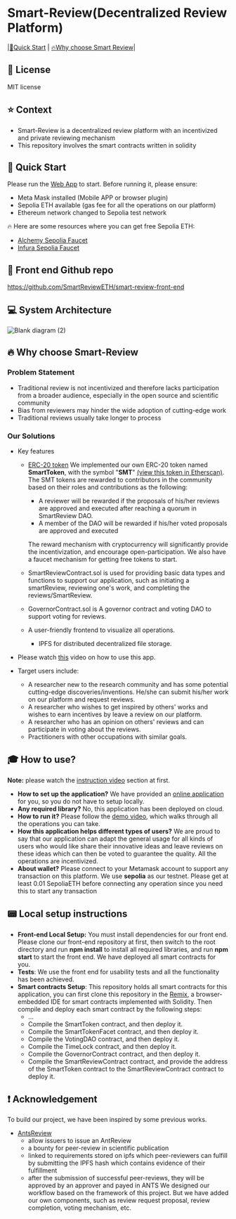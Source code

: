 # Smart-Review(Decentralized Review Platform)
|[:rocket:Quick Start](#start_id) | [:fire:Why choose Smart Review](#wse-id)|

## :page_with_curl: License
MIT license

## :star: Context
- Smart-Review is a decentralized review platform with an incentivized and private reviewing mechanism
- This repository involves the smart contracts written in solidity

## :rocket: Quick Start
Please run the [Web App](https://smartreview1.netlify.app) to start.
Before running it, please ensure:

 - Meta Mask installed (Mobile APP or browser plugin)
 - Sepolia ETH available (gas fee for all the operations on our platform)
 - Ethereum network changed to Sepolia test network

:fire: Here are some resources where you can get free Sepolia ETH:
	
 - [Alchemy Sepolia Faucet](https://www.alchemy.com/faucets/ethereum-sepolia)
 - [Infura Sepolia Faucet](https://www.infura.io/faucet/sepolia)

## :eyes: Front end Github repo
https://github.com/SmartReviewETH/smart-review-front-end

## :computer: System Architecture
![Blank diagram (2)](https://github.com/SmartReviewETH/Smart-Review/assets/152730008/b2e87586-b3a3-48ab-a974-f923debff63e)

## :fire:  Why choose Smart-Review
### Problem Statement
 - Traditional review is not incentivized and therefore lacks participation from a broader audience, especially in the open source and scientific community
 - Bias from reviewers may hinder the wide adoption of cutting-edge work
 - Traditional reviews usually take longer to process
### Our Solutions
- Key features
	- [ERC-20 token](https://ethereum.org/en/developers/docs/standards/tokens/erc-20/)
	  We implemented our own ERC-20 token named **SmartToken**, with the symbol "**SMT**" [(view this token in Etherscan)](https://sepolia.etherscan.io/token/0xFb3901F9Fc06045f9cE03EeEB21485559A858784). The SMT tokens are rewarded to contributors in the community based on their roles and contributions as the following:
	
		- A reviewer will be rewarded if the proposals of his/her reviews are approved and executed after reaching a quorum in SmartReview DAO.
		- A member of the DAO will be rewarded if his/her voted proposals are approved and executed
	
	 	The reward mechanism with cryptocurrency will significantly provide the incentivization, and encourage open-participation. We also have a faucet mechanism for getting free tokens to start.
	- SmartReviewContract.sol is used for providing basic data types and functions to support our application, such as initiating a smartReview, reviewing one's work, and completing the reviews/SmartReview.
	- GovernorContract.sol is A governor contract and voting DAO to support voting for reviews.
 	- A user-friendly frontend to visualize all operations.
    	- IPFS for distributed decentralized file storage.

- Please watch [this]() video on how to use this app.
- Target users include:
	- A researcher new to the research community and has some potential cutting-edge discoveries/inventions. He/she can submit his/her work on our platform and request reviews.
	- A researcher who wishes to get inspired by others' works and wishes to earn incentives by leave a review on our platform.
 	- A researcher who has an opinion on others' reviews and can participate in voting about the reviews.
	- Practitioners with other occupations with similar goals.

## :mortar_board: How to use?
__Note:__ please watch the [instruction video]() section at first.

- __How to set up the application?__ We have provided an [online application](https://smartreview1.netlify.app) for you, so you do not have to setup locally.
- __Any required library?__ No, this application has been deployed on cloud.
- __How to run it?__ Please follow the [demo video](), which walks through all the operations you can take.
- __How this application helps different types of users?__ We are proud to say that our application can adapt the general usage for all kinds of users who would like share their innovative ideas and leave reviews on these ideas which can then be voted to guarantee the quality. All the operations are incentivized.
- __About wallet?__ Please connect to your Metamask account to support any transaction on this platform. We use __sepolia__ as our testnet. Please get at least 0.01 SepoliaETH before connecting any operation since you need this to start any transaction

## :pager: Local setup instructions

- __Front-end Local Setup:__ You must install dependencies for our front end. Please clone our front-end repository at first, then switch to the root directory and run __npm install__ to install all required libraries, and run __npm start__ to start the front end. We have deployed all smart contracts for you.
- __Tests__: We use the front end for usability tests and all the functionality has been achieved.
- __Smart contracts Setup__: This repository holds all smart contracts for this application, you can first clone this repository in the [Remix](https://remix.ethereum.org/), a browser-embedded IDE for smart contracts implemented with Solidity. Then compile and deploy each smart contract by the following steps:
	- ...
	- Compile the SmartToken contract, and then deploy it.
 	- Compile the SmartTokenFacet contract, and then deploy it.
 	- Compile the VotingDAO contract, and then deploy it.
  	- Compile the TimeLock contract, and then deploy it.
  	- Compile the GovernorContract contract, and then deploy it.
 	- Compile the SmartReviewContract contract, and provide the address of the SmartToken contract to the SmartReviewContract contract to deploy it.

## :heavy_exclamation_mark: Acknowledgement

To build our project, we have been inspired by some previous works.
 - [AntsReview](https://github.com/naszam/ants-review)
 	- allow issuers to issue an AntReview
  	- a bounty for peer-review in scientific publication
   	- linked to requirements stored on ipfs which peer-reviewers can fulfill by submitting the IPFS hash which contains evidence of their fulfillment
	- after the submission of successful peer-reviews, they will be approved by an approver and payed in ANTS
   We designed our workflow based on the framework of this project. But we have added our own components, such as review request proposal, review completion, voting mechanism, etc.

